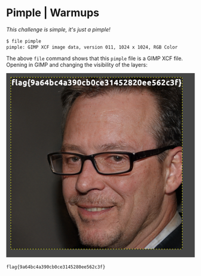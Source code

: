 # Pimple | Warmups

*This challenge is simple, it's just a pimple!*

```
$ file pimple      
pimple: GIMP XCF image data, version 011, 1024 x 1024, RGB Color
```

The above `file` command shows that this `pimple` file is a GIMP XCF file.  Opening in GIMP and changing the visibility of the layers:

![](screenshots/flag.png)

```
flag{9a64bc4a390cb0ce3145280ee562c3f}
```